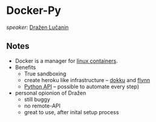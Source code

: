 # Docker-Py

*speaker:* [Dražen Lučanin](http://epska.org/)

## Notes

* Docker is a manager for [linux containers](https://linuxcontainers.org/).
* Benefits
    * True sandboxing
    * create heroku like infrastructure – [dokku](https://github.com/progrium/dokku) and [flynn](https://flynn.io/)
    * [Python API](https://github.com/dotcloud/docker-py) – possible to automate every step)
* personal opionion of Dražen
    * still buggy
    * no remote-API
    * great to use, after inital setup process
